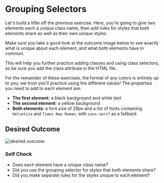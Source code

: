 # Grouping Selectors

Let's build a little off the previous exercise. 
Here, you're going to give two elements each a unique class name, 
then add rules for styles that both elements share as well as their own unique styles.

Make sure you take a good look at the outcome image below to see exactly what is 
unique about each element, and what both elements have in common.

This will help you further practice adding classes and using class selectors, so be 
sure you add the class attribute in the HTML file. 

For the remainder of these exercises, the format of any colors is entirely up to you;
we trust you'll practice using the different values! 
The properties you need to add to each element are:

- **The first element**: a black background and white text
- **The second element**: a yellow background
- **Both elements**: a font size of 28px and a list of fonts containing `Helvetica` 
and `Times New Roman`, with `sans-serif` as a fallback

## Desired Outcome

![desired outcome](./desired-outcome.png)

### Self Check

- Does each element have a unique class name?
- Did you use the grouping selector for styles that both elements share?
- Did you make separate rules for the styles unique to each element?
